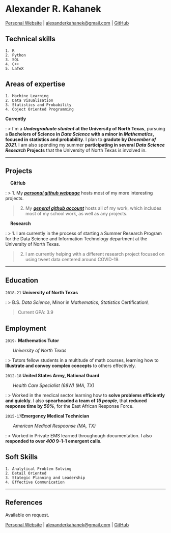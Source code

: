 # Alexander R. Kahanek
<a href="https://alexander-kahanek.github.io">Personal Website</a>
|
<a href="mailto:alexanderkahanek@gmail.com">alexanderkahanek@gmail.com</a>
|
<a href="https://github.com/alexander-kahanek">GitHub</a>


## __Technical skills__
```
1. R
2. Python
3. SQL
4. C++
5. LaTeX
```


## __Areas of expertise__
```
1. Machine Learning
2. Data Visualisation
3. Statistics and Probability
4. Object Oriented Programming
```

__Currently__

: > I'm a __*Undergraduate student* at the University of North Texas__, pursuing a __Bachelors of Science in *Data Science* with a minor in *Mathematics*, focused in statistics and probability__. I plan to __gradute by *December of 2021*__. I am also spending my summer __participating in several *Data Science Research* Projects__ that the University of North Texas is involved in.


-----------------
## __Projects__

&nbsp; &nbsp; __GitHub__

: > 1. My __*[personal github webpage](https://alexander-kahanek.github.io)*__ hosts most of my more interesting projects.
> 
> 2. My __*[general github account](https://github.com/alexander-kahanek)*__ hosts all of my work, which includes most of my school work, as well as any projects.

&nbsp; &nbsp; __Research__

: > 1. I am currently in the process of starting a Summer Research Program for the Data Science and Information Technology department at the University of North Texas.
> 
> 2. I am currently helping with a different research project focused on using tweet data centered around COVID-19.


----------------
## __Education__

`2018-21` __University of North Texas__

: > B.S. _Data Science_, Minor in _Mathematics_, _Statistics_ Certification\
> 
> Current GPA: 3.9

## __Employment__

`2019-` __Mathematics Tutor__ 

&nbsp; &nbsp; &nbsp; *University of North Texas*

: > Tutors fellow students in a multitude of math courses, learning how to __Illustrate and convey complex concepts__ to others effectively. 


`2012-18` __United States Army, National Guard__

&nbsp; &nbsp; &nbsp; *Health Care Specialist (68W) (MA, TX)*

: > Worked in the medical sector learning how to __solve problems efficiently and quickly__. I also __spearheaded a team of *15 people*__, that __reduced response time by *50%*__, for the East African Response Force.


`2015-17`__Emergency Medical Technician__

&nbsp; &nbsp; &nbsp; *American Medical Respoonse (MA, TX)*

: > Worked in Private EMS learned throughough documentation. I also __responded to over *400* 9-1-1 emergent calls__.


## Soft Skills
```
1. Analytical Problem Solving
2. Detail Oriented
3. Stategic Planning and Leadership
4. Effective Communication
```

-----------------
## References

Available on request.

<a href="https://alexander-kahanek.github.io">Personal Website</a>
|
<a href="mailto:alexanderkahanek@gmail.com">alexanderkahanek@gmail.com</a>
|
<a href="https://github.com/alexander-kahanek">GitHub</a>